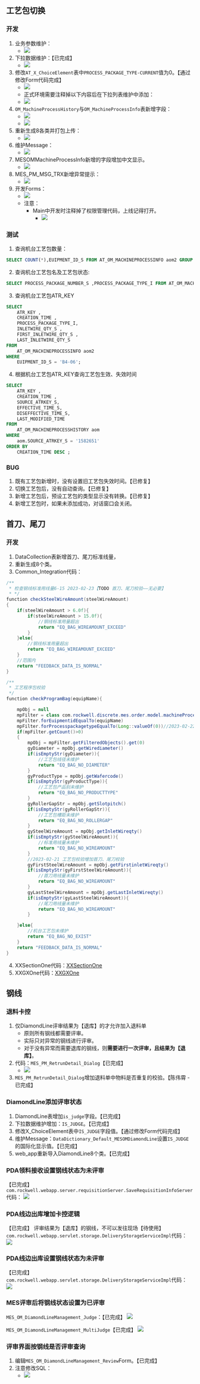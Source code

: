 ## 工艺包切换

### 开发

1. 业务参数维护：
	- ![](attachments/20230306082623.png)
2. 下拉数据维护：【已完成】
	- ![](attachments/20230306082748.png)
3. 修改`AT_X_ChoiceElement`表中`PROCESS_PACKAGE_TYPE-CURRENT`值为0。【通过修改Form代码完成】
	- ![](attachments/20230306083112.png)
	- 正式环境需要注释掉以下内容后在下拉列表维护中添加：
	- ![](attachments/20230307131447.png)
4. `OM_MachineProcessHistory`与`OM_MachineProcessInfo`表新增字段：
	- ![](attachments/20230306084319.png)
	- ![](attachments/20230306083734.png)
2. 重新生成8各类并打包上传：
	- ![](attachments/20230306085239.png)
3. 维护Message：
	- ![](attachments/20230306092944.png)
4. MESOMMachineProcessInfo新增的字段增加中文显示。
	- ![](attachments/20230306102739.png)
5. MES_PM_MSG_TRX新增异常提示：
	- ![](attachments/20230306102925.png)
6. 开发Forms：
	- ![](attachments/20230306085711.png)
	- 注意：
		- Main中开发时注释掉了权限管理代码，上线记得打开。
			- ![](attachments/20230306085924.png)

### 测试

1. 查询机台工艺包数量：
```sql
SELECT COUNT(*),EUIPMENT_ID_S FROM AT_OM_MACHINEPROCESSINFO aom2 GROUP BY EUIPMENT_ID_S order BY EUIPMENT_ID_S ;
```
2. 查询机台工艺包名及工艺包状态:
```sql
SELECT PROCESS_PACKAGE_NUMBER_S ,PROCESS_PACKAGE_TYPE_I FROM AT_OM_MACHINEPROCESSINFO aom WHERE EUIPMENT_ID_S = 'B4-06';
```
3. 查询机台工艺包ATR_KEY
```sql
SELECT
	ATR_KEY ,
	CREATION_TIME ,
	PROCESS_PACKAGE_TYPE_I,
	INLETWIRE_QTY_S ,
	FIRST_INLETWIRE_QTY_S ,
	LAST_INLETWIRE_QTY_S
FROM
	AT_OM_MACHINEPROCESSINFO aom2
WHERE
	EUIPMENT_ID_S = 'B4-06';
```
4. 根据机台工艺包ATR_KEY查询工艺包生效、失效时间
```sql
SELECT
	ATR_KEY ,
	CREATION_TIME ,
	SOURCE_ATRKEY_S,
	EFFECTIVE_TIME_S,
	DISEFFECTIVE_TIME_S,
	LAST_MODIFIED_TIME
FROM
	AT_OM_MACHINEPROCESSHISTORY aom
WHERE
	aom.SOURCE_ATRKEY_S = '1582651'
ORDER BY
	CREATION_TIME DESC ;
```

### BUG

1. 既有工艺包新增时，没有设置旧工艺包失效时间。【已修复】
2. 切换工艺包后，没有自动查询。【已修复】
3. 新增工艺包后，预设工艺包的类型显示没有转换。【已修复】
4. 新增工艺包时，如果未添加成功，对话窗口会关闭。

## 首刀、尾刀

### 开发

1. DataCollection表新增首刀、尾刀标准线量，
2. 重新生成8个类。
3. Common_Integration代码：

```java
/**      
 * 检查钢线标准用线量6-15 2023-02-23【TODO 首刀、尾刀校验——无必要】
 * */
function checkSteelWireAmount(steelWireAmount)
{
    if(steelWireAmount > 6.0f){
        if(steelWireAmount > 15.0f){
            //钢线标准用量超出
            return "EQ_BAG_WIREAMOUNT_EXCEED"
        }
    }else{
        //钢线标准用量超出
        return "EQ_BAG_WIREAMOUNT_EXCEED"
    }
    //范围内
    return "FEEDBACK_DATA_IS_NORMAL" 
}
```

```java
/**
 * 工艺程序包校验
 */
function checkProgramBag(equipName){

    mpObj = null
    mpFilter = class com.rockwell.discrete.mes.order.model.machineProcessInfo.MESOMMachineProcessInfoFilter()
    mpFilter.forEuipmentidEqualTo(equipName)
    mpFilter.forProcesspackagetypeEqualTo(Long::valueOf(0))//2023-02-22
    if(mpFilter.getCount()>0)
    {
        mpObj = mpFilter.getFilteredObjects().get(0)
        gyDiameter = mpObj.getWirediameter()
        if(isEmptyStr(gyDiameter)){
            //工艺包线径未维护
            return "EQ_BAG_NO_DIAMETER"
        }
        gyProductType = mpObj.getWafercode()
        if(isEmptyStr(gyProductType)){
            //工艺包产品别未维护
            return "EQ_BAG_NO_PRODUCTTYPE"
        }        
        gyRollerGapStr = mpObj.getSlotpitch()
        if(isEmptyStr(gyRollerGapStr)){
            //工艺包槽距未维护
            return "EQ_BAG_NO_ROLLERGAP"
        }
        gySteelWireAmount = mpObj.getInletWireqty()
        if(isEmptyStr(gySteelWireAmount)){
            //标准用线量未维护
            return "EQ_BAG_NO_WIREAMOUNT"
        }
        //2023-02-21 工艺包校验增加首刀、尾刀校验
        gyFirstSteelWireAmount = mpObj.getFirstinletWireqty()
        if(isEmptyStr(gyFirstSteelWireAmount)){
            //首刀用线量未维护
            return "EQ_BAG_NO_WIREAMOUNT"
        }
        gyLastSteelWireAmount = mpObj.getLastInletWireqty()
        if(isEmptyStr(gyLastSteelWireAmount)){
            //尾刀用线量未维护
            return "EQ_BAG_NO_WIREAMOUNT"
        }

    }else{
        //机台工艺包未维护
        return "EQ_BAG_NO_EXIST"
    }
    return "FEEDBACK_DATA_IS_NORMAL"
}
```
4. XXSectionOne代码：[XXSectionOne](file:D:/zhuyuqi2/Desktop/Event%20Sheets/XXGXOne.java)
5. XXGXOne代码：[XXGXOne](file:D:/zhuyuqi2/Desktop/Event%20Sheets/XXGXOne.java)

## 钢线

### 退料卡控

1.  仅DiamondLine评审结果为【退库】的才允许加入退料单
	- 原则所有钢线都需要评审。
	- 实际只对异常的钢线进行评审。
	- 对于没有异常而需要退库的钢线，则**需要进行一次评审，且结果为【退库】**。
2. 代码：`MES_PM_RetrunDetail_Dialog`【已完成】
	- ![](attachments/20230306110125.png)
3. `MES_PM_RetrunDetail_Dialog`增加退料单中物料是否重复的校验。【陈伟霄 - 已完成】

### DiamondLine添加评审状态

1. DiamondLine表增加`is_judge`字段。【已完成】
2. 下拉数据维护增加：`IS_JUDGE`。【已完成】
3. 修改X_ChoiceElement表中`IS_JUDGE`字段值。【通过修改Form代码完成】
4. 维护Message：`DataDictionary_Default_MESOMDiamondLine`设置`IS_JUDGE`的国际化显示值。【已完成】
5. web_app重新导入DiamondLine8个类。【已完成】

### PDA领料接收设置钢线状态为未评审

【已完成】
`com.rockwell.webapp.server.requisitionServer.SaveRequisitionInfoServer`代码：
![](attachments/20230306110736.png)

### PDA线边出库增加卡控逻辑

【已完成】
评审结果为【退库】的钢线，不可以发往现场【待使用】
`com.rockwell.webapp.servlet.storage.DeliveryStorageServiceImpl`代码：
![](attachments/20230306111016.png)

### PDA线边出库设置钢线状态为未评审

【已完成】
`com.rockwell.webapp.servlet.storage.DeliveryStorageServiceImpl`代码：
![](attachments/20230306111125.png)

### MES评审后将钢线状态设置为已评审

`MES_OM_DiamondLineManagement_Judge`：【已完成】
![](attachments/20230306111404.png)

`MES_OM_DiamondLineManagement_MultiJudge`【已完成】
![](attachments/20230306111432.png)

### 评审界面按钢线是否评审查询

1. 编辑`MES_OM_DiamondLineManagement_Review`Form。【已完成】
2. 注意修改SQL：
	- ![](attachments/20230309093903.png)


